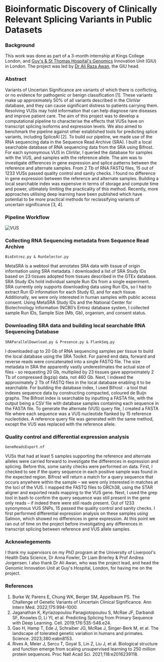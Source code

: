 # Bioinformatic Discovery of Clinically Relevant Splicing Variants in Public Datasets

### Background
This work was done as part of a 3-month internship at Kings College London, and [Guy's & St Thomas Hospital's Genomics](https://www.guysandstthomas.nhs.uk) Innovation Unit (GIU) in London. The project was led by [Dr Ali Raza Awan](https://www.linkedin.com/in/ali-awan-phd-51041860/?originalSubdomain=uk), the GIU head.

### Abstract
Variants of Uncertain Significance are variants of which there is conflicting, or no evidence for pathogenic or benign classification [1]. These variants make up approximately 50% of all variants described in the ClinVar database, and they can cause significant distress to patients carrying them. Resolving VUSs may hold information that can help diagnose rare diseases and improve patient care. The aim of this project was to develop a computational pipeline to characterise the effects that VUSs have on transcript splicing isoforms and expression levels. We also aimed to benchmark the pipeline against other established tools for predicting splice variants, including SpliceAI [2]. To build our pipeline, we made use of the RNA sequencing data in the Sequence Read Archive (SRA). I built a local searchable database of RNA sequencing data from the SRA using Bifrost. For each synonymous VUS in ClinVar, I queried the database for samples with the VUS, and samples with the reference allele. The aim was to investigate differences in gene expression and splice patterns between the reference and alternate samples. From 2 Tb of RNA FASTQ files, 15 out of 1233 VUSs passed quality control and sanity checks. I found no difference in gene expression between the reference and alternate samples. Building a local searchable index was expensive in terms of storage and compute time and power, ultimately limiting the practicality of this method. Recently, more approaches utilising deep learning have been published which have potential to be more practical methods for reclassifying variants of uncertain significance [3, 4].

### Pipeline Workflow 
![VUS](https://github.com/rugare-m/Bioinformatic-Discovery-of-Clinically-Relevant-Splicing-Variants-in-Public-Datasets/assets/88198662/737c29df-f530-44e7-ba59-fcd3f8277f46)

### Collecting RNA Sequencing metadata from Sequence Read Archive
```
BioEntrez.py & RunSelector.py
```

MetaSRA is a webtool that annotates SRA data with tissue of origin information using SRA metadata. I downloaded a list of SRA Study IDs based on 23 tissues adopted from tissues described in the GTEx database. SRA Study IDs hold individual sample Run IDs from a single experiment. SRA currently only supports downloading data using Run IDs, so I had to extract Run ID information for each Study ID, and for each tissue. Additionally, we were only interested in human samples with public access consent. Using MetaSRA Study IDs and the National Center for Biotechnology Information (NCBI)’s Entrez database system, I collected sample Run IDs, Sample Size (Mb, Gb), organism, and consent status. 

### Downloading SRA data and building local searchable RNA Sequencing Database
```
SRAParallelDownload.py & Presence.py & FlankSeq.py
```

I downloaded up to 20 Gb of RNA sequencing samples per tissue to build the local database using the SRA Toolkit. For paired end data, forward and reverse reads were concatenated into a single FASTQ file. The size metadata in SRA the apparently vastly underestimates the actual size of files - so requesting 20 Gb, multiplied by 23 tissues gave approximately 2 Tb of compressed (bgzip) data, not 460 Gb. Next, I indexed the approximately 2 Tb of FASTQ files in the local database enabling it to be searchable. For building the database index, I used Bifrost - a tool that indexes sequence data by constructing compacted, coloured de Buijn graphs. The Bifrost index is searchable by inputting a FASTA file, with the output being a CSV file with database samples containing each sequence in the FASTA file. To generate the alternate (VUS) query file, I created a FASTA file where each sequence was a VUS nucleotide flanked by 15 reference nucleotides. A reference query file was generated with the same method, except the VUS was replaced with the reference allele.  

### Quality control and differential expression analysis
```
GeneReadsExport.nf
```

VUSs that had at least 5 samples supporting the reference and alternate alleles were carried forward to investigate the differences in expression and splicing. Before this, some sanity checks were performed on data. First, I checked to see if the query sequence in each positive sample was found in the expected region. Bifrost will return a match for a query sequence that occurs anywhere within the sample – we were only interested in matches at the loci of the VUS. I mapped the FASTQ files to GRCh38, using the STAR aligner and exported reads mapping to the VUS gene. Next, I used the grep tool in bash to confirm the query sequence was still present in the gene only reads – if indeed there were still reads present. Out of 1233 synonymous VUS SNPs, 15 passed the quality control and sanity checks. I first performed differential expression analysis on these samples using Salmon, which showed no differences in gene expression. At this point we ran out of time on the project before investigating any differences in transcript splicing between reference and VUS allele samples.

### Acknowlegements
I thank my supervisors on my PhD program at the University of Liverpool's Health Data Science, Dr Anna Fowler, Dr Liam Brierley & Prof Andrea Jorgensen. I also thank Dr Ali Awan, who was the project lead, and head the Genomic Innovation Unit at Guy's Hospital, London, for having me on the project. 

### References 
1. Burke W, Parens E, Chung WK, Berger SM, Appelbaum PS. The Challenge of Genetic Variants of Uncertain Clinical Significance. Ann Intern Med. 2022;175:994–1000.
2. Jaganathan K, Kyriazopoulou Panagiotopoulou S, McRae JF, Darbandi SF, Knowles D, Li YI, et al. Predicting Splicing from Primary Sequence with Deep Learning. Cell. 2019;176:535-548.e24.
3. Gao H, Hamp T, Ede J, Schraiber JG, McRae J, Singer-Berk M, et al. The landscape of tolerated genetic variation in humans and primates. Science. 2023;380:eabn8153.
4. Rives A, Meier J, Sercu T, Goyal S, Lin Z, Liu J, et al. Biological structure and function emerge from scaling unsupervised learning to 250 million protein sequences. Proc Natl Acad Sci. 2021;118:e2016239118.


